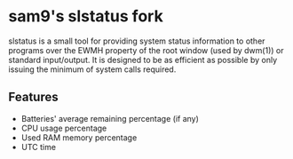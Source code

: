 # sam9's slstatus fork
slstatus is a small tool for providing system status information to other
programs over the EWMH property of the root window (used by dwm(1)) or
standard input/output. It is designed to be as efficient as possible by
only issuing the minimum of system calls required.

## Features
- Batteries' average remaining percentage (if any)
- CPU usage percentage
- Used RAM memory percentage
- UTC time
